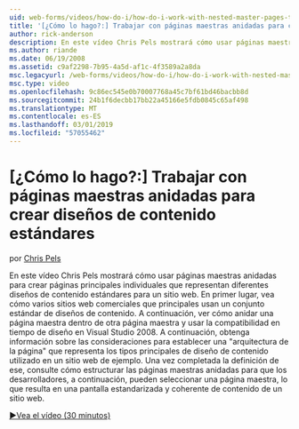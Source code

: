 ```yaml
---
uid: web-forms/videos/how-do-i/how-do-i-work-with-nested-master-pages-to-create-standard-content-layouts
title: '[¿Cómo lo hago?:] Trabajar con páginas maestras anidadas para crear diseños de contenido estándares | Microsoft Docs'
author: rick-anderson
description: En este vídeo Chris Pels mostrará cómo usar páginas maestras anidadas para crear páginas principales individuales que representan diferentes diseños de contenido estándares para una w...
ms.author: riande
ms.date: 06/19/2008
ms.assetid: c9af2298-7b95-4a5d-af1c-4f3589a2a8da
msc.legacyurl: /web-forms/videos/how-do-i/how-do-i-work-with-nested-master-pages-to-create-standard-content-layouts
msc.type: video
ms.openlocfilehash: 9c86ec545e0b70007768a45c7bf61bd46bacbb8d
ms.sourcegitcommit: 24b1f6decbb17bb22a45166e5fdb0845c65af498
ms.translationtype: MT
ms.contentlocale: es-ES
ms.lasthandoff: 03/01/2019
ms.locfileid: "57055462"
---
```

<a name="how-do-i-work-with-nested-master-pages-to-create-standard-content-layouts"></a>[¿Cómo lo hago?:] Trabajar con páginas maestras anidadas para crear diseños de contenido estándares
====================
por [Chris Pels](https://twitter.com/chrispels)

En este vídeo Chris Pels mostrará cómo usar páginas maestras anidadas para crear páginas principales individuales que representan diferentes diseños de contenido estándares para un sitio web. En primer lugar, vea cómo varios sitios web comerciales que principales usan un conjunto estándar de diseños de contenido. A continuación, ver cómo anidar una página maestra dentro de otra página maestra y usar la compatibilidad en tiempo de diseño en Visual Studio 2008. A continuación, obtenga información sobre las consideraciones para establecer una "arquitectura de la página" que representa los tipos principales de diseño de contenido utilizado en un sitio web de ejemplo. Una vez completada la definición de ese, consulte cómo estructurar las páginas maestras anidadas para que los desarrolladores, a continuación, pueden seleccionar una página maestra, lo que resulta en una pantalla estandarizada y coherente de contenido de un sitio web.

[&#9654;Vea el vídeo (30 minutos)](https://channel9.msdn.com/Blogs/ASP-NET-Site-Videos/how-do-i-work-with-nested-master-pages-to-create-standard-content-layouts)
